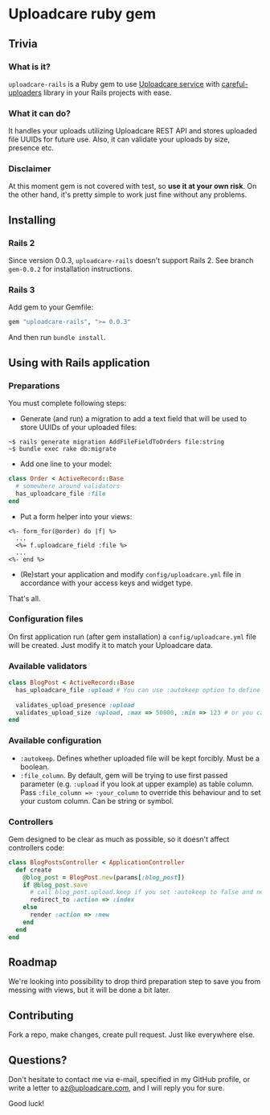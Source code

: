 # Uploadcare ruby gem

## Trivia

### What is it?

`uploadcare-rails` is a Ruby gem to use [Uploadcare service] with [careful-uploaders] library in your Rails projects with ease.

### What it can do?

It handles your uploads utilizing Uploadcare REST API and stores uploaded file UUIDs for future use.
Also, it can validate your uploads by size, presence etc.

### Disclaimer

At this moment gem is not covered with test, so __use it at your own risk__. On the other hand, it's pretty simple to work just fine without any problems.

## Installing

### Rails 2

Since version 0.0.3, `uploadcare-rails` doesn't support Rails 2. See branch `gem-0.0.2` for installation instructions.

### Rails 3

Add gem to your Gemfile:

```ruby
gem "uploadcare-rails", ">= 0.0.3"
```

And then run `bundle install`.

## Using with Rails application

### Preparations

You must complete following steps:

* Generate (and run) a migration to add a text field that will be used to store UUIDs of your uploaded files:

```
~$ rails generate migration AddFileFieldToOrders file:string
~$ bundle exec rake db:migrate
```

* Add one line to your model:

```ruby
class Order < ActiveRecord::Base
  # somewhere around validators
  has_uploadcare_file :file
end
```

* Put a form helper into your views:

```erb
<%- form_for(@order) do |f| %>
  ...
  <%= f.uploadcare_field :file %>
  ...
<%- end %>
```

* (Re)start your application and modify `config/uploadcare.yml` file in accordance with your access keys and widget type.

That's all. 

### Configuration files

On first application run (after gem installation) a `config/uploadcare.yml` file will be created. Just modify it to match your Uploadcare data.

### Available validators

```ruby
class BlogPost < ActiveRecord::Base
  has_uploadcare_file :upload # You can use :autokeep option to define whether keep upload automatically or manually
  
  validates_upload_presence :upload 
  validates_upload_size :upload, :max => 50000, :min => 123 # or you can simple use :in => 123..50000
end
```

### Available configuration

* `:autokeep`. Defines whether uploaded file will be kept forcibly. Must be a boolean.
* `:file_column`. By default, gem will be trying to use first passed parameter (e.g. `:upload` if you look at upper example) as table column. Pass `:file_column => :your_column` to override this behaviour and to set your custom column. Can be string or symbol.

### Controllers 

Gem designed to be clear as much as possible, so it doesn't affect controllers code:

```ruby
class BlogPostsController < ApplicationController
  def create
    @blog_post = BlogPost.new(params[:blog_post])
    if @blog_post.save
      # call blog_post.upload.keep if you set :autokeep to false and need to save file.
      redirect_to :action => :index
    else
      render :action => :new
    end
  end
end
```

## Roadmap

We're looking into possibility to drop third preparation step to save you from messing with views, but it will be done a bit later.

## Contributing

Fork a repo, make changes, create pull request. Just like everywhere else.

## Questions?

Don't hesitate to contact me via e-mail, specified in my GitHub profile, or write a letter to az@uploadcare.com, and I will reply you for sure.

Good luck!

[Uploadcare service]: http://uploadcare.com
[careful-uploaders]: https://github.com/uploadcare/careful-uploaders
